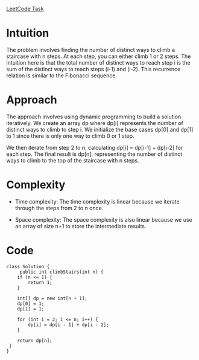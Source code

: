 [LeetCode Task](https://leetcode.com/problems/climbing-stairs/)
# Intuition
The problem involves finding the number of distinct ways to climb a staircase with n steps. At each step, you can either climb 1 or 2 steps. The intuition here is that the total number of distinct ways to reach step i is the sum of the distinct ways to reach steps (i-1) and (i-2). This recurrence relation is similar to the Fibonacci sequence.

# Approach
The approach involves using dynamic programming to build a solution iteratively. We create an array dp where dp[i] represents the number of distinct ways to climb to step i. We initialize the base cases dp[0] and dp[1] to 1 since there is only one way to climb 0 or 1 step.

We then iterate from step 2 to n, calculating dp[i] = dp[i-1] + dp[i-2] for each step. The final result is dp[n], representing the number of distinct ways to climb to the top of the staircase with n steps.

# Complexity
- Time complexity:
  The time complexity is linear because we iterate through the steps from 2 to n once.

- Space complexity:
  The space complexity is also linear because we use an array of size n+1 to store the intermediate results.

# Code
```
class Solution {
     public int climbStairs(int n) {
    if (n <= 1) {
        return 1;
    }

    int[] dp = new int[n + 1];
    dp[0] = 1;
    dp[1] = 1;

    for (int i = 2; i <= n; i++) {
        dp[i] = dp[i - 1] + dp[i - 2];
    }

    return dp[n];
 }
}
```